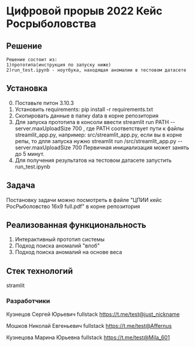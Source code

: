 # Цифровой прорыв 2022 Кейс Росрыболовства

## Решение
    Решение состоит из:
    1)прототипа(инструкция по запуску ниже)
    2)run_test.ipynb - ноутбука, находящая аномалии в тестовом датасете

## Установка

0. Поставьте питон 3.10.3
1. Установить requirements: pip install -r requirements.txt
2. Скопировать данные в папку data в корне репозитория
3. Для запуска прототипа в консоли ввести streamlit run PATH --server.maxUploadSize 700
, где PATH соответствует пути к файлы streamlit_app.py, например: src/streamlit_app.py, если вы в корне репы, то длля запуска нужно streamlit run /src/streamlit_app.py --server.maxUploadSize 700
Первичная инициализация может занять до 5 минут.
4. Для получения результатов на тестовом датасете запустить run_test.ipynb
## Задача
   Постановку задачи можно посмотреть в файле "ЦПИИ кейс РосРыболовство 16х9 full.pdf" в корне репозитория

## Реализованная функциональность
   1. Интерактивный прототип системы
   2. Подход поиска аномалий "влоб"
   3. Подход поиска аномалий на основе веса


## Cтек технологий
   stramlit


### Разработчики
Кузнецов Сергей Юрьевич fullstack https://t.me/test@just_nickname

Мошков Николай Евгеньевич fullstack https://t.me/test@Affernus

Кузнецова Марина Юрьевна fullstack https://t.me/test@Mila_601


